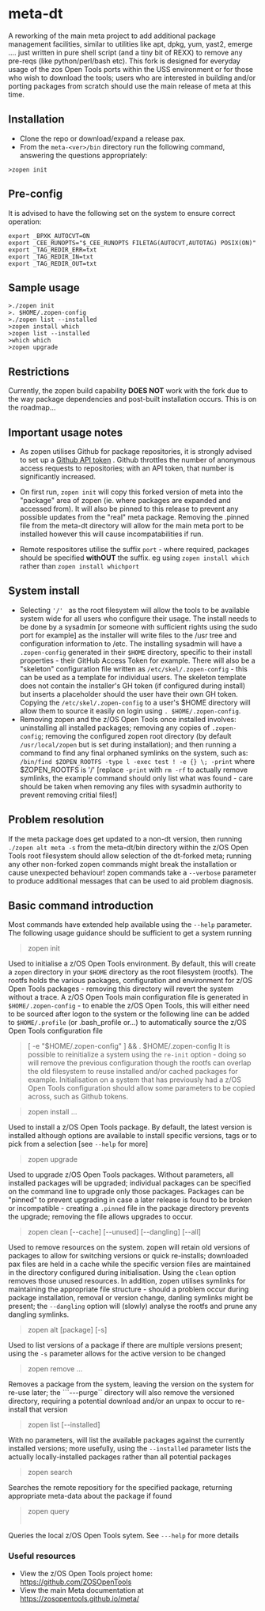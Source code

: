 # meta-dt
A reworking of the main meta project to add additional package management facilities, similar to utilities like apt, dpkg, yum, yast2, emerge .... just written in pure shell script (and a tiny bit of REXX) to remove any pre-reqs (like python/perl/bash etc).
This fork is designed for everyday usage of the zos Open Tools ports within the USS environment or for those who wish to download the tools; users who are interested in building and/or porting packages from scratch should use the main release of meta at this time.

## Installation
- Clone the repo or download/expand a release pax. 
- From the ```meta-<ver>/bin``` directory run the following command, answering the questions appropriately:
```
>zopen init
```


## Pre-config
It is advised to have the following set on the system to ensure correct operation:
```
export _BPXK_AUTOCVT=ON
export _CEE_RUNOPTS="$_CEE_RUNOPTS FILETAG(AUTOCVT,AUTOTAG) POSIX(ON)"
export _TAG_REDIR_ERR=txt
export _TAG_REDIR_IN=txt
export _TAG_REDIR_OUT=txt
```

## Sample usage
```
>./zopen init
>. $HOME/.zopen-config
>./zopen list --installed
>zopen install which
>zopen list --installed
>which which
>zopen upgrade
```


## Restrictions
Currently, the zopen build capability **DOES NOT** work with the fork due to the way package dependencies and post-built installation occurs.  This is on the roadmap...


## Important usage notes
- As zopen utilises Github for package repositories, it is strongly advised to set up a [Github API token](https://docs.github.com/en/authentication/keeping-your-account-and-data-secure/creating-a-personal-access-token) . Github throttles the number of anonymous access requests to repositories; with an API token, that number is significantly increased.

- On first run, ```zopen init``` will copy this forked version of meta into the "package" area of zopen (ie. where packages are expanded and accessed from).  It will also be pinned to this release to prevent any possible updates from the "real" meta package. Removing the .pinned file from the meta-dt directory will allow for the main meta port to be installed however this will cause incompatabilities if run.

- Remote respositores utilise the suffix ```port``` - where required, packages should be specified **withOUT** the suffix. eg using ```zopen install which``` rather than ```zopen install whichport```

## System install
- Selecting ```'/' ``` as the root filesystem will allow the tools to be available system wide for all users who configure their usage. The install needs to be done by a sysadmin [or someone with sufficient rights using the sudo port for example] as the installer will write files to the /usr tree and configuration information to /etc.  The installing sysadmin will have a `.zopen-config` generated in their ```$HOME``` directory, specific to their install properties - their GitHub Access Token for example.  There will also be a "skeleton" configuration file written as ```/etc/skel/.zopen-config``` - this can be used as a template for individual users.  The skeleton template does not contain the installer's GH token (if configured during install) but inserts a placeholder should the user have their own GH token.  Copying the ```/etc/skel/.zopen-config``` to a user's $HOME directory will allow them to source it easily on login using ```. $HOME/.zopen-config```.
- Removing zopen and the z/OS Open Tools once installed involves: uninstalling all installed packages; removing any copies of ```.zopen-config```; removing the configured zopen root directory (by default ```/usr/local/zopen``` but is set during installation); and then running a command to find any final orphaned symlinks on the system, such as: ```/bin/find $ZOPEN_ROOTFS -type l -exec test ! -e {} \; -print```  where $ZOPEN_ROOTFS is '/' [replace `-print` with `rm -rf` to actually remove symlinks, the example command should only list what was found - care should be taken when removing any files with sysadmin authority to prevent removing critial files!]


## Problem resolution
If the meta package does get updated to a non-dt version, then running ```./zopen alt meta -s``` from the meta-dt/bin directory within the z/OS Open Tools root filesystem should allow selection of the dt-forked meta; running any other non-forked zopen commands might break the installation or cause unexpected behaviour! 
zopen commands take a ```--verbose``` parameter to produce additional messages that can be used to aid problem diagnosis.

## Basic command introduction
Most commands have extended help available using the ```--help``` parameter.  The following usage guidance should be sufficient to get a system running

>zopen init

Used to initialise a z/OS Open Tools environment. By default, this will create a ```zopen``` directory in your ```$HOME``` directory as the root filesystem (rootfs).  The rootfs holds the various packages, configuration and environment for z/OS Open Tools packages - removing this directory will revert the system without a trace.  A z/OS Open Tools main configuration file is generated in ```$HOME/.zopen-config``` - to enable the z/OS Open Tools, this will either need to be sourced after logon to the system or the following line can be added to ```$HOME/.profile``` (or .bash_profile or...) to automatically source the z/OS Open Tools configuration file
>[ -e "$HOME/.zopen-config" ] && . $HOME/.zopen-config
It is possible to reinitialize a system using the ```re-init``` option - doing so will remove the previous configuration though the rootfs can overlap the old filesystem to reuse installed and/or cached packages for example.  Initialisation on a system that has previously had a z/OS Open Tools configuration should allow some parameters to be copied across, such as Github tokens.

>zopen install <package>...

Used to install a z/OS Open Tools package.  By default, the latest version is installed although options are available to install specific versions, tags or to pick from a selection [see ```--help``` for more]

>zopen upgrade

Used to upgrade z/OS Open Tools packages.  Without parameters, all installed packages will be upgraded; individual packages can be specified on the command line to upgrade only those packages.  Packages can be "pinned" to prevent upgrading in case a later release is found to be broken or incompatible - creating a ```.pinned``` file in the package directory prevents the upgrade; removing the file allows upgrades to occur.

>zopen clean [--cache] [--unused] [--dangling] [--all]

Used to remove resources on the system.  zopen will retain old versions of packages to allow for switching versions or quick re-installs; downloaded pax files are held in a cache while the specific version files are maintained in the directory configured during initialisation.  Using the ```clean``` option removes those unused resources.  In addition, zopen utilises symlinks for maintaining the appropriate file structure - should a problem occur during package installation, removal or version change, danling symlinks might be present; the ``--dangling`` option will (slowly) analyse the rootfs and prune any dangling symlinks.

>zopen alt [package] [-s]

Used to list versions of a package if there are multiple versions present; using the ```-s``` parameter allows for the active version to be changed

>zopen remove <package>...

Removes a package from the system, leaving the version on the system for re-use later; the ```---purge`` directory will also remove the versioned directory, requiring a potential download and/or an unpax to occur to re-install that version


>zopen list [--installed]

With no parameters, will list the available packages against the currently installed versions; more usefully, using the ```--installed``` parameter lists the actually locally-installed packages rather than all potential packages

>zopen search <package>

Searches the remote repositiory for the specified package, returning appropriate meta-data about the package if found

>zopen query <option>

Queries the local z/OS Open Tools sytem. See ```---help``` for more details




### Useful resources
- View the z/OS Open Tools project home: https://github.com/ZOSOpenTools
- View the main Meta documentation at https://zosopentools.github.io/meta/


